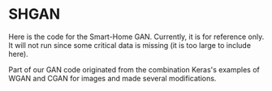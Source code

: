 # SHGAN
Here is the code for the Smart-Home GAN. Currently, it is for reference only. It will not run since some critical data is missing (it is too large to include here).

Part of our GAN code originated from the combination Keras's examples of WGAN and CGAN for images and made several modifications.
